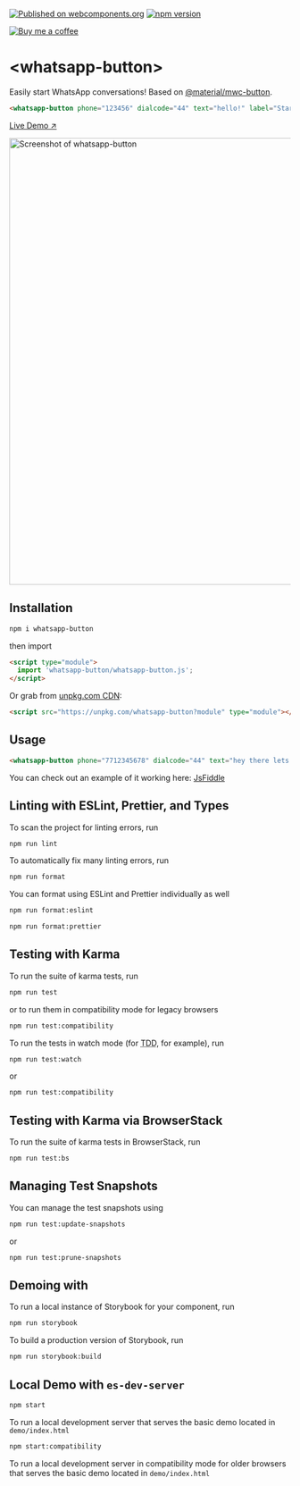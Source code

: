 [![Published on webcomponents.org](https://img.shields.io/badge/webcomponents.org-published-blue.svg)](https://www.webcomponents.org/element/whatsapp-button) [![npm version](https://badge.fury.io/js/whatsapp-button.svg)](https://badge.fury.io/js/whatsapp-button)

[![Buy me a coffee][buymeacoffee-shield]][buymeacoffee]

# \<whatsapp-button>

Easily start WhatsApp conversations! Based on [@material/mwc-button](https://github.com/material-components/material-components-web-components#readme).


```html
<whatsapp-button phone="123456" dialcode="44" text="hello!" label="Start Chat"></whatsapp-button>
```

[Live Demo ↗](https://jsfiddle.net/8cgwvmbd/2/)

[<img src="https://raw.githubusercontent.com/smashah/whatsapp-button/master/button-demo.png" alt="Screenshot of whatsapp-button" width="800">](https://jsfiddle.net/8cgwvmbd/2/)

## Installation

```bash
npm i whatsapp-button
```

then import

```html
<script type="module">
  import 'whatsapp-button/whatsapp-button.js';
</script>
```

Or grab from [unpkg.com CDN](https://unpkg.com/whatsapp-button?module):

```html
<script src="https://unpkg.com/whatsapp-button?module" type="module"></script>
```

## Usage

<!--
```
<custom-element-demo>
  <template>
<script src="https://unpkg.com/whatsapp-button?module" type="module"></script>
<script type="module">
  import './whatsapp-button.js';
</script>
    <next-code-block></next-code-block>
  </template>
</custom-element-demo>
```
-->

```html
<whatsapp-button phone="7712345678" dialcode="44" text="hey there lets chat!" label="Start Chat"></whatsapp-button>
```

You can check out an example of it working here: [JsFiddle](https://jsfiddle.net/8cgwvmbd/1/)

## Linting with ESLint, Prettier, and Types

To scan the project for linting errors, run

```bash
npm run lint
```

To automatically fix many linting errors, run

```bash
npm run format
```

You can format using ESLint and Prettier individually as well

```bash
npm run format:eslint
```

```bash
npm run format:prettier
```

## Testing with Karma

To run the suite of karma tests, run

```bash
npm run test
```

or to run them in compatibility mode for legacy browsers

```bash
npm run test:compatibility
```

To run the tests in watch mode (for <abbr title="test driven development">TDD</abbr>, for example), run

```bash
npm run test:watch
```

or

```bash
npm run test:compatibility
```

## Testing with Karma via BrowserStack

To run the suite of karma tests in BrowserStack, run

```bash
npm run test:bs
```

## Managing Test Snapshots

You can manage the test snapshots using

```bash
npm run test:update-snapshots
```
or
```bash
npm run test:prune-snapshots
```

## Demoing with 

To run a local instance of Storybook for your component, run

```bash
npm run storybook
```

To build a production version of Storybook, run

```bash
npm run storybook:build
```


## Local Demo with `es-dev-server`

```bash
npm start
```

To run a local development server that serves the basic demo located in `demo/index.html`

```bash
npm start:compatibility
```

To run a local development server in compatibility mode for older browsers that serves the basic demo located in `demo/index.html`

[buymeacoffee-shield]: https://www.buymeacoffee.com/assets/img/guidelines/download-assets-sm-2.svg
[buymeacoffee]: https://www.buymeacoffee.com/smashah